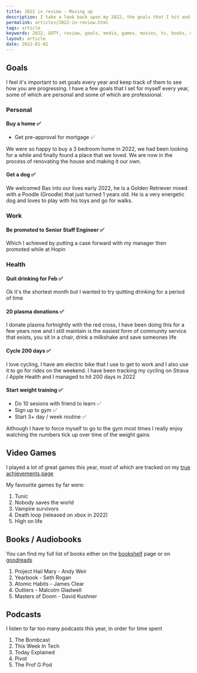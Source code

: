 ```yaml
---
title: 2022 in review - Moving up
description: I take a look back upon my 2022, the goals that I hit and favourite books, video games and podcasts of the year
permalink: articles/2022-in-review.html
tags: article
keywords: 2022, GOTY, review, goals, media, games, movies, tv, books, music
layout: article
date: 2022-01-01
---
```


## Goals

I feel it's important to set goals every year and keep track of them to see how you are progressing. I have a few goals that I set for myself every year, some of which are personal and some of which are professional.

### Personal

#### Buy a home ✅

- Get pre-approval for mortgage ✅

We were so happy to buy a 3 bedroom home in 2022, we had been looking for a while and finally found a place that we loved. We are now in the process of renovating the house and making it our own.

#### Get a dog ✅

We welcomed Bax into our lives early 2022, he is a Golden Retriever mixed with a Poodle (Groodle) that just turned 1 years old. He is a very energetic dog and loves to play with his toys and go for walks.

### Work

#### Be promoted to Senior Staff Engineer ✅

Which I achieved by putting a case forward with my manager then promoted while at Hopin

### Health

#### Quit drinking for Feb ✅

Ok it's the shortest month but I wanted to try quitting drinking for a period of time

#### 20 plasma donations ✅

I donate plasma fortnightly with the red cross, I have been doing this for a few years now and I still maintain is the easiest form of community service that exists, you sit in a chair, drink a milkshake and save someones life

#### Cycle 200 days ✅

I love cycling, I have am electric bike that I use to get to work and I also use it to go for rides on the weekend. I have been tracking my cycling on Strava / Apple Health and I managed to hit 200 days in 2022

#### Start weight training ✅

- Do 10 sesions with friend to learn ✅
- Sign up to gym ✅
- Start 3+ day / week routine ✅

Although I have to force myself to go to the gym most times I really enjoy watching the numbers tick up over time of the weight gains

## Video Games

I played a lot of great games this year, most of which are tracked on my [true achievements page](https://www.trueachievements.com/gamer/csilk-1544)

My favourite games by far were:

1. Tunic
2. Nobody saves the world
3. Vampire survivors
4. Death loop (released on xbox in 2022)
5. High on life

## Books / Audiobooks

You can find my full list of books either on the [bookshelf](https://csi.lk/bookshelf) page or on [goodreads](https://www.goodreads.com/review/list/107372765-callum-silcock?shelf=read)

1. Project Hail Mary - Andy Weir
2. Yearbook - Seth Rogan
3. Atomic Habits - James Clear
4. Outliers - Malcolm Gladwell
5. Masters of Doom - David Kushner

## Podcasts

I listen to far too many podcasts this year, in order for time spent

1. The Bombcast
2. This Week In Tech
3. Today Explained
4. Pivot
5. The Prof G Pod
